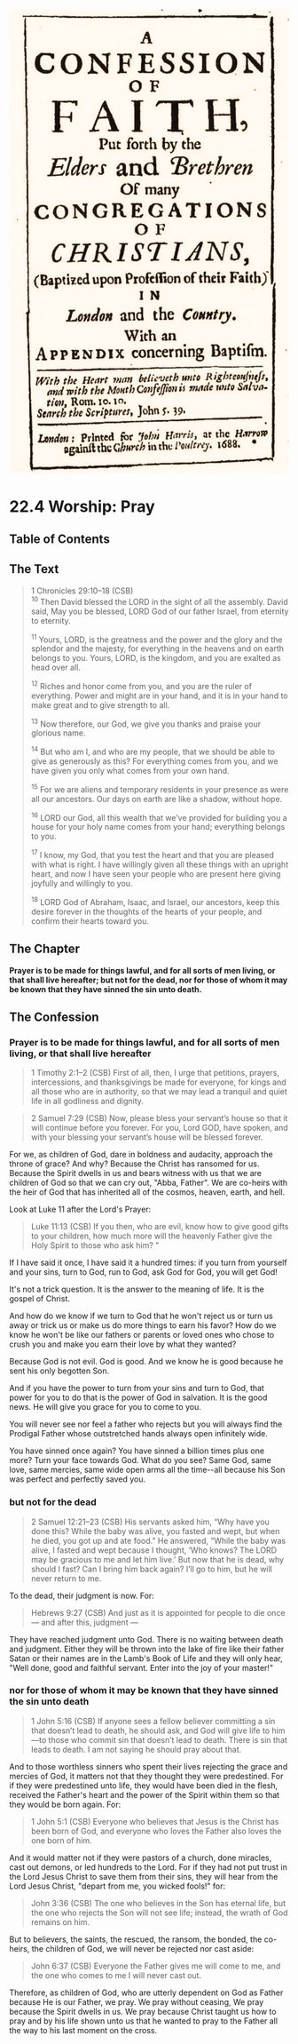 <img class="intro-right" src="art-1689.png">

# 22.4 Worship: Pray

## Table of Contents

<!-- toc -->

## The Text

>1 Chronicles 29:10–18 (CSB)  
><sup>10</sup> Then David blessed the LORD in the sight of all the assembly. David said, May you be blessed, LORD God of our father Israel, from eternity to eternity. 
>
><sup>11</sup> Yours, LORD, is the greatness and the power and the glory and the splendor and the majesty, for everything in the heavens and on earth belongs to you. Yours, LORD, is the kingdom, and you are exalted as head over all. 
>
><sup>12</sup> Riches and honor come from you, and you are the ruler of everything. Power and might are in your hand, and it is in your hand to make great and to give strength to all. 
>
><sup>13</sup> Now therefore, our God, we give you thanks and praise your glorious name. 
>
><sup>14</sup> But who am I, and who are my people, that we should be able to give as generously as this? For everything comes from you, and we have given you only what comes from your own hand. 
>
><sup>15</sup> For we are aliens and temporary residents in your presence as were all our ancestors. Our days on earth are like a shadow, without hope. 
>
><sup>16</sup> LORD our God, all this wealth that we’ve provided for building you a house for your holy name comes from your hand; everything belongs to you. 
>
><sup>17</sup> I know, my God, that you test the heart and that you are pleased with what is right. I have willingly given all these things with an upright heart, and now I have seen your people who are present here giving joyfully and willingly to you. 
>
><sup>18</sup> LORD God of Abraham, Isaac, and Israel, our ancestors, keep this desire forever in the thoughts of the hearts of your people, and confirm their hearts toward you.

## The Chapter

**Prayer is to be made for things lawful, and for all sorts of men living, or that shall live hereafter; but not for the dead, nor for those of whom it may be known that they have sinned the sin unto death.**

## The Confession

### Prayer is to be made for things lawful, and for all sorts of men living, or that shall live hereafter

>1 Timothy 2:1–2 (CSB) First of all, then, I urge that petitions, prayers, intercessions, and thanksgivings be made for everyone, for kings and all those who are in authority, so that we may lead a tranquil and quiet life in all godliness and dignity.

>2 Samuel 7:29 (CSB) Now, please bless your servant’s house so that it will continue before you forever. For you, Lord GOD, have spoken, and with your blessing your servant’s house will be blessed forever.

For we, as children of God, dare in boldness and audacity, approach the throne of grace? And why? Because the Christ has ransomed for us. Because the Spirit dwells in us and bears witness with us that we are children of God so that we can cry out, "Abba, Father". We are co-heirs with the heir of God that has inherited all of the cosmos, heaven, earth, and hell.

Look at Luke 11 after the Lord's Prayer:

>Luke 11:13 (CSB) If you then, who are evil, know how to give good gifts to your children, how much more will the heavenly Father give the Holy Spirit to those who ask him? ”

If I have said it once, I have said it a hundred times: if you turn from yourself and your sins, turn to God, run to God, ask God for God, you will get God!

It's not a trick question. It is the answer to the meaning of life. It is the gospel of Christ.

And how do we know if we turn to God that he won't reject us or turn us away or trick us or make us do more things to earn his favor? How do we know he won't be like our fathers or parents or loved ones who chose to crush you and make you earn their love by what they wanted?

Because God is not evil. God is good. And we know he is good because he sent his only begotten Son.

And if you have the power to turn from your sins and turn to God, that power for you to do that is the power of God in salvation. It is the good news. He will give you grace for you to come to you.

You will never see nor feel a father who rejects but you will always find the Prodigal Father whose outstretched hands always open infinitely wide.

You have sinned once again? You have sinned a billion times plus one more? Turn your face towards God. What do you see? Same God, same love, same mercies, same wide open arms all the time--all because his Son was perfect and perfectly saved you.

### but not for the dead

>2 Samuel 12:21–23 (CSB) His servants asked him, “Why have you done this? While the baby was alive, you fasted and wept, but when he died, you got up and ate food.” He answered, “While the baby was alive, I fasted and wept because I thought, ‘Who knows? The LORD may be gracious to me and let him live.’ But now that he is dead, why should I fast? Can I bring him back again? I’ll go to him, but he will never return to me.

To the dead, their judgment is now. For:

>Hebrews 9:27 (CSB) And just as it is appointed for people to die once — and after this, judgment —

They have reached judgment unto God. There is no waiting between death and judgment. Either they will be thrown into the lake of fire like their father Satan or their names are in the Lamb's Book of Life and they will only hear, "Well done, good and faithful servant. Enter into the joy of your master!"

### nor for those of whom it may be known that they have sinned the sin unto death

>1 John 5:16 (CSB) If anyone sees a fellow believer committing a sin that doesn’t lead to death, he should ask, and God will give life to him—to those who commit sin that doesn’t lead to death. There is sin that leads to death. I am not saying he should pray about that.

And to those worthless sinners who spent their lives rejecting the grace and mercies of God, it matters not that they thought they were predestined. For if they were predestined unto life, they would have been died in the flesh, received the Father's heart and the power of the Spirit within them so that they would be born again. For:

>1 John 5:1 (CSB) Everyone who believes that Jesus is the Christ has been born of God, and everyone who loves the Father also loves the one born of him.

And it would matter not if they were pastors of a church, done miracles, cast out demons, or led hundreds to the Lord. For if they had not put trust in the Lord Jesus Christ to save them from their sins, they will hear from the Lord Jesus Christ, "depart from me, you wicked fools!" for:

>John 3:36 (CSB) The one who believes in the Son has eternal life, but the one who rejects the Son will not see life; instead, the wrath of God remains on him.

But to believers, the saints, the rescued, the ransom, the bonded, the co-heirs, the children of God, we will never be rejected nor cast aside:

>John 6:37 (CSB) Everyone the Father gives me will come to me, and the one who comes to me I will never cast out.

Therefore, as children of God, who are utterly dependent on God as Father because He is our Father, we pray. We pray without ceasing, We pray because the Spirit dwells in us. We pray because Christ taught us how to pray and by his life shown unto us that he wanted to pray to the Father all the way to his last moment on the cross.
